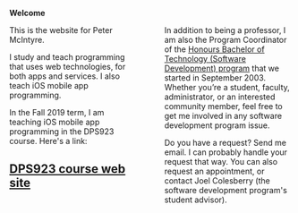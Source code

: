 **Welcome**

<div>
<div style="float: left; width: 45%;">
This is the website for Peter McIntyre. 

I study and teach programming that uses web technologies, for both apps and services. I also teach iOS mobile app programming.

In the Fall 2019 term, I am teaching iOS mobile app programming in the DPS923 course. Here's a link:

<h2><a href="https://dps923.ca">DPS923 course web site</a></h2>
</div>

<div style="float: right; width: 45%">
In addition to being a professor, I am also the Program Coordinator of the <a href="https://ict.senecacollege.ca/program/bsd/overview">Honours Bachelor of Technology (Software Development) program</a> that we started in September 2003. Whether you’re a student, faculty, administrator, or an interested community member, feel free to get me involved in any software development program issue.

Do you have a request? Send me email. I can probably handle your request that way. You can also request an appointment, or contact Joel Colesberry (the software development program's student advisor). 
</div>
</div>

